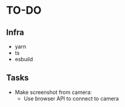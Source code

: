 # TO-DO

## Infra

- yarn
- ts
- esbuild

## Tasks

- Make screenshot from camera:
  - Use browser API to connect to camera
